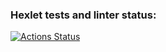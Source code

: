 ### Hexlet tests and linter status:
[![Actions Status](https://github.com/leevkrasnov/frontend-project-46/actions/workflows/hexlet-check.yml/badge.svg)](https://github.com/leevkrasnov/frontend-project-46/actions)